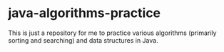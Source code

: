 # java-algorithms-practice
This is just a repository for me to practice various algorithms (primarily sorting and searching) and data structures in Java.
